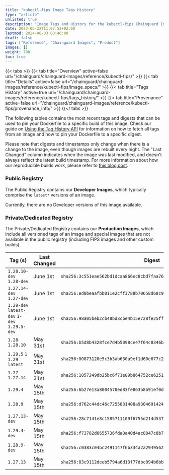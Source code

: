 ```yaml
---
title: "kubectl-fips Image Tags History"
type: "article"
unlisted: true
description: "Image Tags and History for the kubectl-fips Chainguard Image"
date: 2023-06-22T11:07:52+02:00
lastmod: 2024-06-03 00:46:08
draft: false
tags: ["Reference", "Chainguard Images", "Product"]
images: []
weight: 700
toc: true
---
```


{{< tabs >}}
{{< tab title="Overview" active=false url="/chainguard/chainguard-images/reference/kubectl-fips/" >}}
{{< tab title="Details" active=false url="/chainguard/chainguard-images/reference/kubectl-fips/image_specs/" >}}
{{< tab title="Tags History" active=true url="/chainguard/chainguard-images/reference/kubectl-fips/tags_history/" >}}
{{< tab title="Provenance" active=false url="/chainguard/chainguard-images/reference/kubectl-fips/provenance_info/" >}}
{{</ tabs >}}

The following tables contains the most recent tags and digests that can be used to pin your Dockerfile to a specific build of this image. Check our guide on [Using the Tag History API](/chainguard/chainguard-images/using-the-tag-history-api/) for information on how to fetch all tags from an image and how to pin your Dockerfile to a specific digest.

Please note that digests and timestamps only change when there is a change to the image, even though images are rebuilt every night. The "Last Changed" column indicates when the image was last modified, and doesn't always reflect the latest build timestamp. For more information about how our reproducible builds work, please refer to [this blog post](https://www.chainguard.dev/unchained/reproducing-chainguards-reproducible-image-builds).

### Public Registry
The Public Registry contains our **Developer Images**, which typically comprise the `latest*` versions of an image.

Currently, there are no Developer versions of this image available.

### Private/Dedicated Registry
The Private/Dedicated Registry contains our **Production Images**, which include all versioned tags of an image and special images that are not available in the public registry (including FIPS images and other custom builds).

| Tag (s)                                       | Last Changed | Digest                                                                    |
|-----------------------------------------------|--------------|---------------------------------------------------------------------------|
|  `1.28.10-dev` `1.28-dev`                     | June 1st     | `sha256:3c551eae562bd1dcaa866ec8cbd7faa7663515974b9fe3015d4a8075450da670` |
|  `1.27.14-dev` `1.27-dev`                     | June 1st     | `sha256:ed0beaafbb011e2cff3788b70658d68c9f52c31cc206652a492dea5b484d3d56` |
|  `1.29-dev` `latest-dev` `1-dev` `1.29.5-dev` | June 1st     | `sha256:98a05beb2cb48bd3cbe4b15e728fe25ffa5501523c9bb1164cea58c8783f5ce3` |
|  `1.28` `1.28.10`                             | May 31st     | `sha256:b5d8b4328fce7d4b5098ce47f64c8346b4dfb5097860035ab7097e9569ddeb17` |
|  `1.29.5` `1` `1.29` `latest`                 | May 31st     | `sha256:00873128e5c3b3ab630a9ef1d60e677c2d7684f6f258184984976c0dccd866f9` |
|  `1.27` `1.27.14`                             | May 31st     | `sha256:1057249db25bc6f71e09b864752ce62511e07752fc29b9f94997bc79c08f0e36` |
|  `1.29.4`                                     | May 15th     | `sha256:6b27e13a8004570ed83fe863b8b91ef0d16590b75fb4105bde45e6e36131fc09` |
|  `1.28.9`                                     | May 15th     | `sha256:d762c44dc46c7255831408a930469142415be42b1713070c4cf9ad834e4b921d` |
|  `1.27.13-dev`                                | May 15th     | `sha256:28c7141e8c1585711109f6755d214d5379ab90a2f1bd700d555a12536385611b` |
|  `1.29.4-dev`                                 | May 15th     | `sha256:f73782d6655736fda0a40d4ac8847c8b7590d8c06950738fb4e6002f63e1669a` |
|  `1.28.9-dev`                                 | May 15th     | `sha256:c0383c04bc2491147f6b334a2a2949562528b95913c84cc29e4161216202447e` |
|  `1.27.13`                                    | May 15th     | `sha256:83c9112deeb5794a6d13f77dbc094b6bb689dfbbdda84d0d06680b46a1a25130` |

